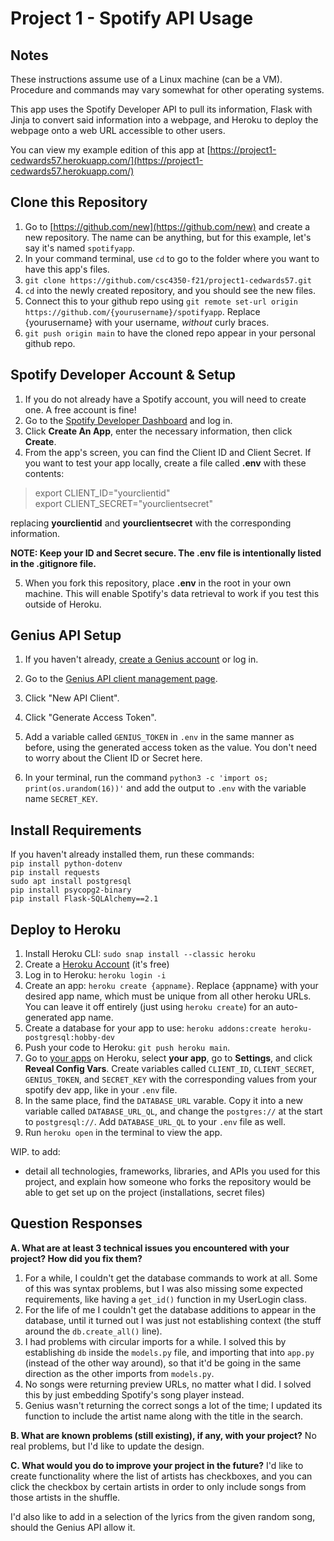 # Project 1 - Spotify API Usage

## Notes

These instructions assume use of a Linux machine (can be a VM). Procedure and commands may vary somewhat for other operating systems.

This app uses the Spotify Developer API to pull its information, Flask with Jinja to convert said information into a webpage, and Heroku to deploy the webpage onto a web URL accessible to other users.

You can view my example edition of this app at [https://project1-cedwards57.herokuapp.com/](https://project1-cedwards57.herokuapp.com/)

## Clone this Repository

1. Go to [https://github.com/new](https://github.com/new) and create a new repository. The name can be anything, but for this example, let's say it's named `spotifyapp`.
2. In your command terminal, use `cd` to go to the folder where you want to have this app's files.
3. `git clone https://github.com/csc4350-f21/project1-cedwards57.git`
4. `cd` into the newly created repository, and you should see the new files.
5. Connect this to your github repo using `git remote set-url origin https://github.com/{yourusername}/spotifyapp`. Replace {yourusername} with your username, *without* curly braces.
6. `git push origin main` to have the cloned repo appear in your personal github repo.

## Spotify Developer Account & Setup
1. If you do not already have a Spotify account, you will need to create one. A free account is fine!
2. Go to the [Spotify Developer Dashboard](https://developer.spotify.com/dashboard) and log in.
3. Click **Create An App**, enter the necessary information, then click **Create**.
4. From the app's screen, you can find the Client ID and Client Secret. If you want to test your app locally, create a file called **.env** with these contents:

> export CLIENT_ID="yourclientid"<br>
> export CLIENT_SECRET="yourclientsecret"

replacing **yourclientid** and **yourclientsecret** with the corresponding information.

**NOTE: Keep your ID and Secret secure. The .env file is intentionally listed in the .gitignore file.**

5. When you fork this repository, place **.env** in the root in your own machine. This will enable Spotify's data retrieval to work if you test this outside of Heroku.

## Genius API Setup

1. If you haven't already, [create a Genius account](https://genius.com/signup) or log in.

2. Go to the [Genius API client management page](https://genius.com/api-clients).

3. Click "New API Client".

3. Click "Generate Access Token".

4. Add a variable called `GENIUS_TOKEN` in `.env` in the same manner as before, using the generated access token as the value. You don't need to worry about the Client ID or Secret here.

5. In your terminal, run the command `python3 -c 'import os; print(os.urandom(16))'` and add the output to `.env` with the variable name `SECRET_KEY`.

## Install Requirements

If you haven't already installed them, run these commands:
<br>`pip install python-dotenv`
<br>`pip install requests`
<br>`sudo apt install postgresql`
<br>`pip install psycopg2-binary`
<br>`pip install Flask-SQLAlchemy==2.1`

## Deploy to Heroku

1. Install Heroku CLI: `sudo snap install --classic heroku`
2. Create a [Heroku Account](https://signup.heroku.com/login) (it's free)
3. Log in to Heroku: `heroku login -i`
4. Create an app: `heroku create {appname}`. Replace {appname} with your desired app name, which must be unique from all other heroku URLs. You can leave it off entirely (just using `heroku create`) for an auto-generated app name.
5. Create a database for your app to use: `heroku addons:create heroku-postgresql:hobby-dev`
6. Push your code to Heroku: `git push heroku main`.
7. Go to [your apps](https://dashboard.heroku.com/apps) on Heroku, select **your app**, go to **Settings**, and click **Reveal Config Vars**. Create variables called `CLIENT_ID`, `CLIENT_SECRET`, `GENIUS_TOKEN`, and `SECRET_KEY` with the corresponding values from your spotify dev app, like in your `.env` file.
8. In the same place, find the `DATABASE_URL` varable. Copy it into a new variable called `DATABASE_URL_QL`, and change the `postgres://` at the start to `postgresql://`. Add `DATABASE_URL_QL` to your `.env` file as well.
9. Run `heroku open` in the terminal to view the app.

WIP. to add:

- detail all technologies, frameworks, libraries, and APIs you used for this project, and explain how someone who forks the repository would be able to get set up on the project (installations, secret files)

## Question Responses

**A. What are at least 3 technical issues you encountered with your project? How did you fix them?**
1. For a while, I couldn't get the database commands to work at all. Some of this was syntax problems, but I was also missing some expected requirements, like having a `get_id()` function in my UserLogin class.
2. For the life of me I couldn't get the database additions to appear in the database, until it turned out I was just not establishing context (the stuff around the `db.create_all()` line).
3. I had problems with circular imports for a while. I solved this by establishing `db` inside the `models.py` file, and importing that into `app.py` (instead of the other way around), so that it'd be going in the same direction as the other imports from `models.py`.
4. No songs were returning preview URLs, no matter what I did. I solved this by just embedding Spotify's song player instead.
5. Genius wasn't returning the correct songs a lot of the time; I updated its function to include the artist name along with the title in the search.

**B. What are known problems (still existing), if any, with your project?**
No real problems, but I'd like to update the design.

**C. What would you do to improve your project in the future?**
I'd like to create functionality where the list of artists has checkboxes, and you can click the checkbox by certain artists in order to only include songs from those artists in the shuffle.

I'd also like to add in a selection of the lyrics from the given random song, should the Genius API allow it.
